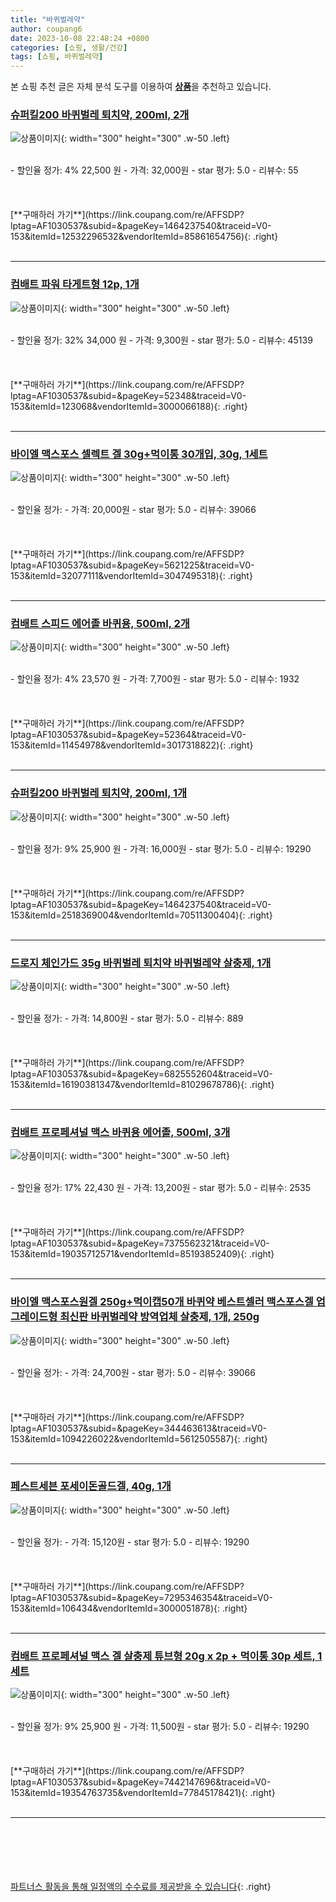 ```yaml
---
title: "바퀴벌레약"
author: coupang6
date: 2023-10-08 22:48:24 +0800
categories: [쇼핑, 생활/건강]
tags: [쇼핑, 바퀴벌레약]
---
```


본 쇼핑 추천 글은 자체 분석 도구를 이용하여 [**상품**](https://link.coupang.com/a/bao1ui)을 추천하고 있습니다.

### [슈퍼킬200 바퀴벌레 퇴치약, 200ml, 2개](https://link.coupang.com/re/AFFSDP?lptag=AF1030537&subid=&pageKey=1464237540&traceid=V0-153&itemId=12532296532&vendorItemId=85861654756)

![상품이미지](https://thumbnail9.coupangcdn.com/thumbnails/remote/230x230ex/image/retail/images/5435be9a-2110-4d82-83df-ab2df7730d82964916893982733827.png){: width="300" height="300" .w-50 .left}


<br>
- 할인율 정가: 4%  22,500   원
- 가격: 32,000원
- star 평가: 5.0
- 리뷰수: 55
<br>
<br>
<br>
<br>
[**구매하러 가기**](https://link.coupang.com/re/AFFSDP?lptag=AF1030537&subid=&pageKey=1464237540&traceid=V0-153&itemId=12532296532&vendorItemId=85861654756){: .right}
<br>
<br>

---

### [컴배트 파워 타게트형 12p, 1개](https://link.coupang.com/re/AFFSDP?lptag=AF1030537&subid=&pageKey=52348&traceid=V0-153&itemId=123068&vendorItemId=3000066188)

![상품이미지](https://thumbnail8.coupangcdn.com/thumbnails/remote/230x230ex/image/retail/images/4457942650874453-b0d6f3c1-be05-4201-902f-1aa182cf0a2b.jpg){: width="300" height="300" .w-50 .left}


<br>
- 할인율 정가: 32%  34,000   원
- 가격: 9,300원
- star 평가: 5.0
- 리뷰수: 45139
<br>
<br>
<br>
<br>
[**구매하러 가기**](https://link.coupang.com/re/AFFSDP?lptag=AF1030537&subid=&pageKey=52348&traceid=V0-153&itemId=123068&vendorItemId=3000066188){: .right}
<br>
<br>

---

### [바이엘 맥스포스 셀렉트 겔 30g+먹이통 30개입, 30g, 1세트](https://link.coupang.com/re/AFFSDP?lptag=AF1030537&subid=&pageKey=5621225&traceid=V0-153&itemId=32077111&vendorItemId=3047495318)

![상품이미지](https://thumbnail7.coupangcdn.com/thumbnails/remote/230x230ex/image/retail/images/1674488153714136-e90ea96f-0afa-49c0-a693-262cbd823e60.png){: width="300" height="300" .w-50 .left}


<br>
- 할인율 정가: 
- 가격: 20,000원
- star 평가: 5.0
- 리뷰수: 39066
<br>
<br>
<br>
<br>
[**구매하러 가기**](https://link.coupang.com/re/AFFSDP?lptag=AF1030537&subid=&pageKey=5621225&traceid=V0-153&itemId=32077111&vendorItemId=3047495318){: .right}
<br>
<br>

---

### [컴배트 스피드 에어졸 바퀴용, 500ml, 2개](https://link.coupang.com/re/AFFSDP?lptag=AF1030537&subid=&pageKey=52364&traceid=V0-153&itemId=11454978&vendorItemId=3017318822)

![상품이미지](https://thumbnail6.coupangcdn.com/thumbnails/remote/230x230ex/image/product/image/vendoritem/2016/07/14/3017318822/7f037b84-fa02-4384-99c9-973b744b6314.jpg){: width="300" height="300" .w-50 .left}


<br>
- 할인율 정가: 4%  23,570   원
- 가격: 7,700원
- star 평가: 5.0
- 리뷰수: 1932
<br>
<br>
<br>
<br>
[**구매하러 가기**](https://link.coupang.com/re/AFFSDP?lptag=AF1030537&subid=&pageKey=52364&traceid=V0-153&itemId=11454978&vendorItemId=3017318822){: .right}
<br>
<br>

---

### [슈퍼킬200 바퀴벌레 퇴치약, 200ml, 1개](https://link.coupang.com/re/AFFSDP?lptag=AF1030537&subid=&pageKey=1464237540&traceid=V0-153&itemId=2518369004&vendorItemId=70511300404)

![상품이미지](https://thumbnail8.coupangcdn.com/thumbnails/remote/230x230ex/image/retail/images/1927046047649662-b08cb01a-cd74-4946-9e51-5e6edd7db9cd.jpg){: width="300" height="300" .w-50 .left}


<br>
- 할인율 정가: 9%  25,900   원
- 가격: 16,000원
- star 평가: 5.0
- 리뷰수: 19290
<br>
<br>
<br>
<br>
[**구매하러 가기**](https://link.coupang.com/re/AFFSDP?lptag=AF1030537&subid=&pageKey=1464237540&traceid=V0-153&itemId=2518369004&vendorItemId=70511300404){: .right}
<br>
<br>

---

### [드로지 체인가드 35g 바퀴벌레 퇴치약 바퀴벌레약 살충제, 1개](https://link.coupang.com/re/AFFSDP?lptag=AF1030537&subid=&pageKey=6825552604&traceid=V0-153&itemId=16190381347&vendorItemId=81029678786)

![상품이미지](https://thumbnail10.coupangcdn.com/thumbnails/remote/230x230ex/image/vendor_inventory/8219/10086bb185bc43402488fba4c38cfca37e6eaef383ce9f42cba4ac4bf9ff.png){: width="300" height="300" .w-50 .left}


<br>
- 할인율 정가: 
- 가격: 14,800원
- star 평가: 5.0
- 리뷰수: 889
<br>
<br>
<br>
<br>
[**구매하러 가기**](https://link.coupang.com/re/AFFSDP?lptag=AF1030537&subid=&pageKey=6825552604&traceid=V0-153&itemId=16190381347&vendorItemId=81029678786){: .right}
<br>
<br>

---

### [컴배트 프로페셔널 맥스 바퀴용 에어졸, 500ml, 3개](https://link.coupang.com/re/AFFSDP?lptag=AF1030537&subid=&pageKey=7375562321&traceid=V0-153&itemId=19035712571&vendorItemId=85193852409)

![상품이미지](https://thumbnail6.coupangcdn.com/thumbnails/remote/230x230ex/image/retail/images/5219795004955771-76852b29-1250-46f4-bc6c-6b9b78801085.jpg){: width="300" height="300" .w-50 .left}


<br>
- 할인율 정가: 17%  22,430   원
- 가격: 13,200원
- star 평가: 5.0
- 리뷰수: 2535
<br>
<br>
<br>
<br>
[**구매하러 가기**](https://link.coupang.com/re/AFFSDP?lptag=AF1030537&subid=&pageKey=7375562321&traceid=V0-153&itemId=19035712571&vendorItemId=85193852409){: .right}
<br>
<br>

---

### [바이엘 맥스포스원겔 250g+먹이캡50개 바퀴약 베스트셀러 맥스포스겔 업그레이드형 최신판 바퀴벌레약 방역업체 살충제, 1개, 250g](https://link.coupang.com/re/AFFSDP?lptag=AF1030537&subid=&pageKey=344463613&traceid=V0-153&itemId=1094226022&vendorItemId=5612505587)

![상품이미지](https://thumbnail8.coupangcdn.com/thumbnails/remote/230x230ex/image/vendor_inventory/8e73/c369ced58a2689a32ab5ef213a95427fd6f45e0f0c9da5aecb87b5603ccb.jpg){: width="300" height="300" .w-50 .left}


<br>
- 할인율 정가: 
- 가격: 24,700원
- star 평가: 5.0
- 리뷰수: 39066
<br>
<br>
<br>
<br>
[**구매하러 가기**](https://link.coupang.com/re/AFFSDP?lptag=AF1030537&subid=&pageKey=344463613&traceid=V0-153&itemId=1094226022&vendorItemId=5612505587){: .right}
<br>
<br>

---

### [페스트세븐 포세이돈골드겔, 40g, 1개](https://link.coupang.com/re/AFFSDP?lptag=AF1030537&subid=&pageKey=7295346354&traceid=V0-153&itemId=106434&vendorItemId=3000051878)

![상품이미지](https://thumbnail6.coupangcdn.com/thumbnails/remote/230x230ex/image/retail/images/533391104517021-0a8f58d0-b77b-445a-966a-bbd55018a79d.jpg){: width="300" height="300" .w-50 .left}


<br>
- 할인율 정가: 
- 가격: 15,120원
- star 평가: 5.0
- 리뷰수: 19290
<br>
<br>
<br>
<br>
[**구매하러 가기**](https://link.coupang.com/re/AFFSDP?lptag=AF1030537&subid=&pageKey=7295346354&traceid=V0-153&itemId=106434&vendorItemId=3000051878){: .right}
<br>
<br>

---

### [컴배트 프로페셔널 맥스 겔 살충제 튜브형 20g x 2p + 먹이통 30p 세트, 1세트](https://link.coupang.com/re/AFFSDP?lptag=AF1030537&subid=&pageKey=7442147696&traceid=V0-153&itemId=19354763735&vendorItemId=77845178421)

![상품이미지](https://thumbnail8.coupangcdn.com/thumbnails/remote/230x230ex/image/retail/images/1602484923887547-c4aaf9c0-4623-482b-a2c5-6c320f05fe3e.jpg){: width="300" height="300" .w-50 .left}


<br>
- 할인율 정가: 9%  25,900   원
- 가격: 11,500원
- star 평가: 5.0
- 리뷰수: 19290
<br>
<br>
<br>
<br>
[**구매하러 가기**](https://link.coupang.com/re/AFFSDP?lptag=AF1030537&subid=&pageKey=7442147696&traceid=V0-153&itemId=19354763735&vendorItemId=77845178421){: .right}
<br>
<br>

---
<br><br><br><br><br> [파트너스 활동을 통해 일정액의 수수료를 제공받을 수 있습니다](https://link.coupang.com/a/bao1ui){: .right}